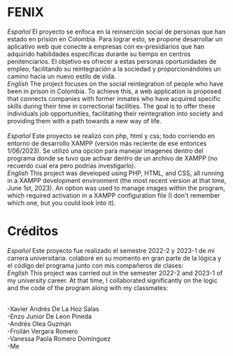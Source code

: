 <meta charset="UTF-8">

# FENIX
*Español*
El proyecto se enfoca en la reinserción social de personas que han estado en prisión en Colombia. Para lograr esto, se propone desarrollar un aplicativo web que conecte a empresas con ex-presidiarios que han adquirido habilidades específicas durante su tiempo en centros penitenciarios. El objetivo es ofrecer a estas personas oportunidades de empleo, facilitando su reintegración a la sociedad y proporcionándoles un camino hacia un nuevo estilo de vida.
<br>
*English*
The project focuses on the social reintegration of people who have been in prison in Colombia. To achieve this, a web application is proposed that connects companies with former inmates who have acquired specific skills during their time in correctional facilities. The goal is to offer these individuals job opportunities, facilitating their reintegration into society and providing them with a path towards a new way of life.
<br>
<br>
*Español*
Este proyecto se realizó con php, html y css; todo corriendo en entorno de desarrollo XAMPP (versión más reciente de ese entonces 1/06/2023). Se utilizó una opción para manejar imagenes dentro del programa donde se tuvo que activar dentro de un archivo de XAMPP (no recuerdo cual era pero podrías investigarlo).
<br>
*English*
This project was developed using PHP, HTML, and CSS, all running in a XAMPP development environment (the most recent version at that time, June 1st, 2023). An option was used to manage images within the program, which required activation in a XAMPP configuration file (I don't remember which one, but you could look into it).

# Créditos
*Español*
Este proyecto fue realizado el semestre 2022-2 y 2023-1 de mi carrera universitaria. colaboré en su momento en gran parte de la lógica y el código del programa junto con mis compañeros de clases:
<br>
*English*
This project was carried out in the semester 2022-2 and 2023-1 of my university career. At that time, I collaborated significantly on the logic and the code of the program along with my classmates:<br><br>

-Xavier Andrés De La Hoz Salas<br>
-Enzo Junior De Leon Pineda<br>
-Andrés Olea Guzmán<br>
-Froilán Vergara Romero<br>
-Vanessa Paola Romero Domínguez<br>
-Me
